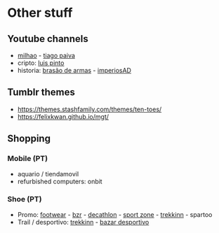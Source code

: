 # Other stuff

## Youtube channels

- [milhao](https://www.youtube.com/@CdK_podcast/videos) - [tiago paiva](https://www.youtube.com/@tiagopaiva_/videos)
- cripto: [luis pinto](https://www.youtube.com/@LuisPintoTekTest/videos)
- historia: [brasão de armas](https://www.youtube.com/@BrasaodeArmas/videos) - [imperiosAD](https://www.youtube.com/@ImperiosAD/videos)

## Tumblr themes

- https://themes.stashfamily.com/themes/ten-toes/
- https://felixkwan.github.io/mgt/

## Shopping

### Mobile (PT)

- aquario / tiendamovil
- refurbished computers: onbit

### Shoe (PT)

- Promo: [footwear](https://www.extremefootwear.pt/pt/homem/calcado/sneakers_243-573.html?c=1&ft=dGFtYW5ob3x8MlwzN1wyOFwzXDM4&p=4) - [bzr](https://www.bzronline.com/pt/homem-calcado/saldos_535-456.html?ft=c2VtZXN0cmV8fDJcODJcMTU=&p=2) - [decathlon](https://www.decathlon.pt/homem/calcado-e-botas-homem/f-partner_decathlonpartner/f-size_42-21_43-8?Ns=sku.modelLowestPrice%7C0%7C%7Csku.activePrice%7C0%7C%7Csku.availability%7C1) - [sport zone](https://www.sprintersports.com/pt/promocoes-calcado-homem?sort=priceasc&tallas=42,42.5,43,43.5&origin=web) - [trekkinn](https://www.tradeinn.com/trekkinn/pt/calcado-homem-columbia/3012/347/x#fq=id_familia=3012&sort=precio_win_159;asc&fe=&pf=@talla=EU%2042,EU%2042.5,EU%2043@&start=0) - spartoo
- Trail / desportivo: [trekkinn](https://www.tradeinn.com/trekkinn/pt/calcado-homem-columbia/3012/347/x#fq=id_familia=3012&sort=precio_win_159;asc&fe=&pf=@marca=347,128,179@talla=EU%2042,EU%2042.5,EU%2043@&start=0) - [bazar desportivo](https://www.bzronline.com/pt/bazar-desportivo/bazar-desportivo-saldos_2521.html?ft=Z2FtYXx8MXx8fGdlbmVyb3x8OVwxMHx8fGZhbWlsaWF8fDN8fHxjYXRlZ29yaWF8fDMzXDI5fHx8c2VtZXN0cmV8fDJcMTU=)